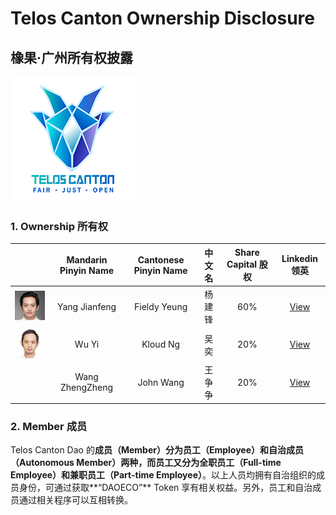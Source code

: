 # Telos Canton Ownership Disclosure
## 橡果·广州所有权披露

![](https://raw.githubusercontent.com/Telos-Canton/TelosCanton-Docs/master/images/telos-canton-logo-slogan-200X200.png)

### 1. Ownership 所有权

|                                                              | Mandarin Pinyin Name | Cantonese Pinyin Name | 中文名 | Share Capital 股权 |                        Linkedin 领英                         |
| :----------------------------------------------------------: | :-----------------------------: | :------------------------------: | :----------: | :----------------: | :----------------------------------------------------------: |
| ![](https://raw.githubusercontent.com/Telos-Canton/TelosCanton-Docs/master/team/HeadPortrait_FieldyYeung_150X150.jpg) |          Yang Jianfeng          |           Fieldy Yeung           |    杨建锋    |        60%         | [View](https://www.linkedin.com/in/fieldy-jianfeng-yang-0ab17188/) |
| ![](https://raw.githubusercontent.com/Telos-Canton/TelosCanton-Docs/master/team/HeadPortrait_KloudWu_150X150.jpg) |              Wu Yi              |             Kloud Ng             |     吴奕     |        20%         |     [View](https://www.linkedin.com/in/yi-wu-40a296134/)     |
|                                                              |         Wang ZhengZheng         |            John Wang             |    王争争    |        20%         |     [View](https://www.linkedin.com/in/john-w-878045b0/)     |

### 2. Member 成员

Telos Canton Dao 的**成员（Member）**分为**员工（Employee）**和**自治成员（Autonomous Member）**两种，而员工又分为**全职员工（Full-time Employee）**和**兼职员工（Part-time Employee）**。以上人员均拥有自治组织的成员身份，可通过获取**“DAOECO”** Token 享有相关权益。另外，员工和自治成员通过相关程序可以互相转换。